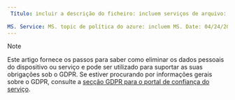 ```yaml
---
 Título: incluir a descrição do ficheiro: incluem serviços de arquivo: autor de política do azure: eross msft
 
MS. Service: MS. topic de política do azure: incluem MS. Date: 04/24/2018 MS. Author: lizross MS. Custom: ficheiro de inclusão
---
```


>[!Note] 
> Este artigo fornece os passos para saber como eliminar os dados pessoais do dispositivo ou serviço e pode ser utilizado para suportar as suas obrigações sob o GDPR. Se estiver procurando por informações gerais sobre o GDPR, consulte a [secção GDPR para o portal de confiança do serviço](https://servicetrust.microsoft.com/ViewPage/GDPRGetStarted).